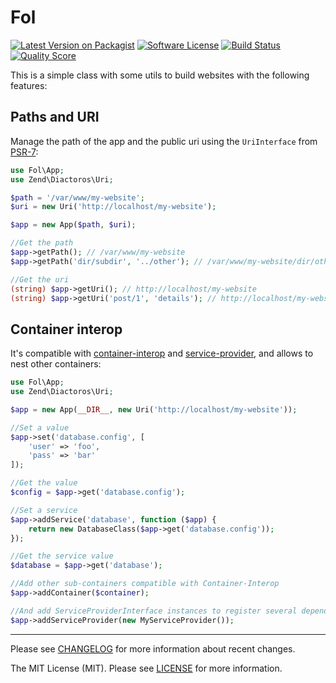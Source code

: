 # Fol

[![Latest Version on Packagist][ico-version]][link-packagist]
[![Software License][ico-license]](LICENSE)
[![Build Status][ico-travis]][link-travis]
[![Quality Score][ico-scrutinizer]][link-scrutinizer]

This is a simple class with some utils to build websites with the following features:

## Paths and URI

Manage the path of the app and the public uri using the `UriInterface` from [PSR-7](http://www.php-fig.org/psr/psr-7/):

```php
use Fol\App;
use Zend\Diactoros\Uri;

$path = '/var/www/my-website';
$uri = new Uri('http://localhost/my-website');

$app = new App($path, $uri);

//Get the path
$app->getPath(); // /var/www/my-website
$app->getPath('dir/subdir', '../other'); // /var/www/my-website/dir/other

//Get the uri
(string) $app->getUri(); // http://localhost/my-website
(string) $app->getUri('post/1', 'details'); // http://localhost/my-website/post/1/details
```

## Container interop

It's compatible with [container-interop](https://github.com/container-interop/container-interop) and [service-provider](https://github.com/container-interop/service-provider), and allows to nest other containers:

```php
use Fol\App;
use Zend\Diactoros\Uri;

$app = new App(__DIR__, new Uri('http://localhost/my-website'));

//Set a value
$app->set('database.config', [
    'user' => 'foo',
    'pass' => 'bar'
]);

//Get the value
$config = $app->get('database.config');

//Set a service
$app->addService('database', function ($app) {
    return new DatabaseClass($app->get('database.config'));
});

//Get the service value
$database = $app->get('database');

//Add other sub-containers compatible with Container-Interop
$app->addContainer($container);

//And add ServiceProviderInterface instances to register several dependencies
$app->addServiceProvider(new MyServiceProvider());
```

---

Please see [CHANGELOG](CHANGELOG.md) for more information about recent changes.

The MIT License (MIT). Please see [LICENSE](LICENSE) for more information.

[ico-version]: https://img.shields.io/packagist/v/oscarotero/fol.svg?style=flat-square
[ico-license]: https://img.shields.io/badge/license-MIT-brightgreen.svg?style=flat-square
[ico-travis]: https://img.shields.io/travis/oscarotero/fol/master.svg?style=flat-square
[ico-scrutinizer]: https://img.shields.io/scrutinizer/g/oscarotero/fol.svg?style=flat-square

[link-packagist]: https://packagist.org/packages/oscarotero/fol
[link-travis]: https://travis-ci.org/oscarotero/fol
[link-scrutinizer]: https://scrutinizer-ci.com/g/oscarotero/fol

